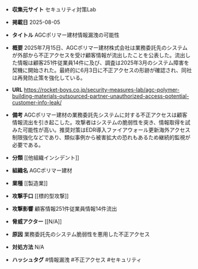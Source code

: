 - **収集元サイト**
セキュリティ対策Lab

- **掲載日**
2025-08-05

- **タイトル**
AGCポリマー建材情報漏洩の可能性

- **概要**
2025年7月15日、AGCポリマー建材株式会社は業務委託先のシステムが外部から不正アクセスを受け顧客情報が流出したことを公表した。流出した情報は顧客251件従業員14件に及び、調査は2025年3月のシステム障害を契機に開始された。最終的に6月3日に不正アクセスの形跡が確認され、同社は再発防止策を強化している。

- **URL**
https://rocket-boys.co.jp/security-measures-lab/agc-polymer-building-materials-outsourced-partner-unauthorized-access-potential-customer-info-leak/

- **備考**
AGCポリマー建材の業務委託先システムに対する不正アクセスは顧客情報流出を引き起こした。攻撃者はシステムの脆弱性を突き、情報取得を試みた可能性が高い。推奨対策はEDR導入ファイアウォール更新海外アクセス制限強化などであり、類似事例から被害拡大の恐れもあるため継続的監視が必要である。

- **分類**
[[他組織インシデント]]

- **組織名**
AGCポリマー建材

- **業種**
[[製造業]]

- **攻撃手口**
[[標的型攻撃]]

- **攻撃影響**
顧客情報251件従業員情報14件流出

- **脅威アクター**
[[N/A]]

- **原因**
業務委託先のシステム脆弱性を悪用した不正アクセス

- **対処方法**
N/A

- **ハッシュタグ**
#情報漏洩 #不正アクセス #セキュリティ

